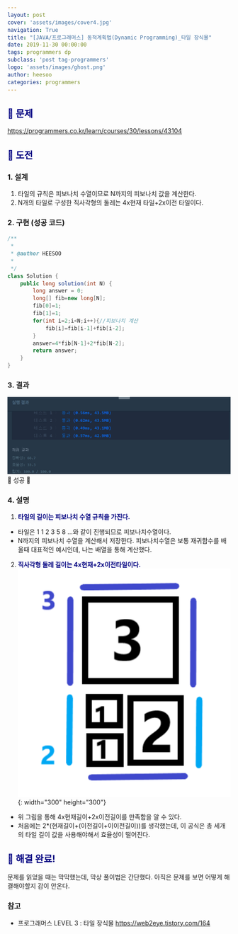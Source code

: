 ```yaml
---
layout: post
cover: 'assets/images/cover4.jpg'
navigation: True
title: "[JAVA/프로그래머스] 동적계획법(Dynamic Programming)_타일 장식물"
date: 2019-11-30 00:00:00
tags: programmers dp
subclass: 'post tag-programmers'
logo: 'assets/images/ghost.png'
author: heesoo
categories: programmers
---
```

## <span style="color:navy">👀 문제</span>
<https://programmers.co.kr/learn/courses/30/lessons/43104>

## <span style="color:navy">👊 도전</span>

### 1. 설계
1. 타일의 규칙은 피보나치 수열이므로 N까지의 피보나치 값을 계산한다.
2. N개의 타일로 구성한 직사각형의 둘레는 4x현재 타일+2x이전 타일이다.


### 2. 구현 (성공 코드)
```java
/**
 *
 * @author HEESOO
 *
 */
class Solution {
    public long solution(int N) {
        long answer = 0;
        long[] fib=new long[N];
        fib[0]=1;
        fib[1]=1;
        for(int i=2;i<N;i++){//피보나치 계산
            fib[i]=fib[i-1]+fib[i-2];
        }
        answer=4*fib[N-1]+2*fib[N-2];
        return answer;
    }
}
```

### 3. 결과
![실행결과](./assets/images/191130_1.PNG)
🤟 성공 🤟

### 4. 설명
1. **<span style="color:navy">타일의 길이는 피보나치 수열 규칙을 가진다.</span>**  
- 타일은 1 1 2 3 5 8 ...와 같이 진행되므로 피보나치수열이다.
- N까지의 피보나치 수열을 계산해서 저장한다. 피보나치수열은 보통 재귀함수를 배울때 대표적인 예시인데, 나는 배열을 통해 계산했다.
2. **<span style="color:navy">직사각형 둘레 길이는 4x현재+2x이전타일이다.</span>**  
![예시](./assets/images/191130_2.png){: width="300" height="300"}
- 위 그림을 통해 4x현재길이+2x이전길이를 만족함을 알 수 있다.
- 처음에는 2*(현재길이+(이전길이+이이전길이))를 생각했는데, 이 공식은 총 세개의 타일 길이 값을 사용해야해서 효율성이 떨어진다.

## <span style="color:navy">👏 해결 완료!</span>
문제를 읽었을 때는 막막했는데, 막상 풀이법은 간단했다. 아직은 문제를 보면 어떻게 해결해야할지 감이 안온다.

### 참고
- 프로그래머스 LEVEL 3 : 타일 장식물 <https://web2eye.tistory.com/164>
